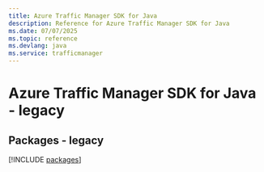 ```yaml
---
title: Azure Traffic Manager SDK for Java
description: Reference for Azure Traffic Manager SDK for Java
ms.date: 07/07/2025
ms.topic: reference
ms.devlang: java
ms.service: trafficmanager
---
```

# Azure Traffic Manager SDK for Java - legacy
## Packages - legacy
[!INCLUDE [packages](traffic-manager-index.md)]